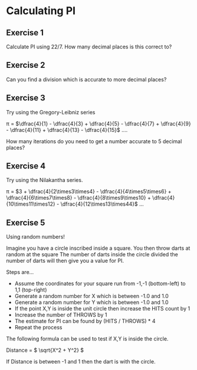 # Calculating PI

## Exercise 1
Calculate PI using 22/7.   How many decimal places is this correct to?

## Exercise 2
Can you find a division which is accurate to more decimal places?

## Exercise 3
Try using the Gregory-Leibniz series

π = $\dfrac{4}{1} - \dfrac{4}{3} + \dfrac{4}{5} - \dfrac{4}{7} + \dfrac{4}{9} - \dfrac{4}{11} + \dfrac{4}{13} - \dfrac{4}{15}$ ....

How many iterations do you need to get a number accurate to 5 decimal places?

## Exercise 4
Try using the Nilakantha series.

π = $3 + \dfrac{4}{2\times3\times4} - \dfrac{4}{4\times5\times6} + \dfrac{4}{6\times7\times8} - \dfrac{4}{8\times9\times10} + \dfrac{4}{10\times11\times12} - \dfrac{4}{12\times13\times44}$ ...

## Exercise 5
Using random numbers!  

Imagine you have a circle inscribed inside a square.
You then throw darts at random at the square
The number of darts inside the circle divided the number of darts will then give you a value for PI.

Steps are...

* Assume the coordinates for your square run from -1,-1 (bottom-left) to 1,1 (top-right)
* Generate a random number for X which is between -1.0 and 1.0
* Generate a random number for Y which is between -1.0 and 1.0
* If the point X,Y is inside the unit circle then increase the HITS count by 1
* Increase the number of THROWS by 1
* The estimate for PI can be found by (HITS / THROWS) * 4
* Repeat the process

The following formula can be used to test if X,Y is inside the circle.

Distance = $ \sqrt{X^2 + Y^2} $

If Distance is between -1 and 1 then the dart is with the circle.



